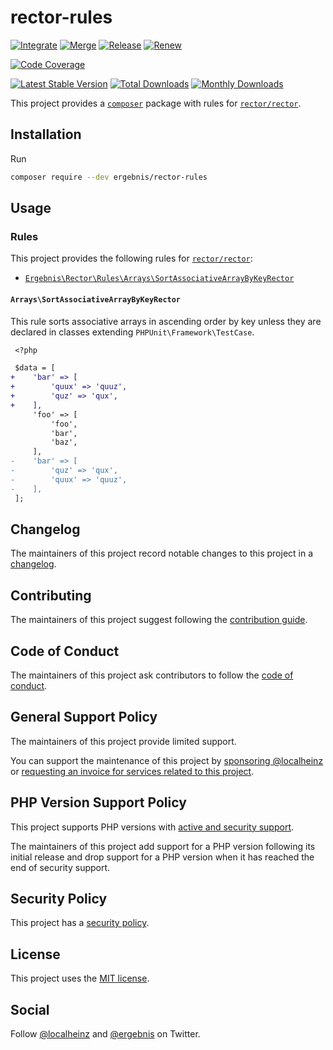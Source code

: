 # rector-rules

[![Integrate](https://github.com/ergebnis/rector-rules/workflows/Integrate/badge.svg)](https://github.com/ergebnis/rector-rules/actions)
[![Merge](https://github.com/ergebnis/rector-rules/workflows/Merge/badge.svg)](https://github.com/ergebnis/rector-rules/actions)
[![Release](https://github.com/ergebnis/rector-rules/workflows/Release/badge.svg)](https://github.com/ergebnis/rector-rules/actions)
[![Renew](https://github.com/ergebnis/rector-rules/workflows/Renew/badge.svg)](https://github.com/ergebnis/rector-rules/actions)

[![Code Coverage](https://codecov.io/gh/ergebnis/rector-rules/branch/main/graph/badge.svg)](https://codecov.io/gh/ergebnis/rector-rules)

[![Latest Stable Version](https://poser.pugx.org/ergebnis/rector-rules/v/stable)](https://packagist.org/packages/ergebnis/rector-rules)
[![Total Downloads](https://poser.pugx.org/ergebnis/rector-rules/downloads)](https://packagist.org/packages/ergebnis/rector-rules)
[![Monthly Downloads](http://poser.pugx.org/ergebnis/rector-rules/d/monthly)](https://packagist.org/packages/ergebnis/rector-rules)

This project provides a [`composer`](https://getcomposer.org) package with rules for [`rector/rector`](https://github.com/rectorphp/rector).

## Installation

Run

```sh
composer require --dev ergebnis/rector-rules
```

## Usage

### Rules

This project provides the following rules for [`rector/rector`](https://github.com/rectorphp/rector):

- [`Ergebnis\Rector\Rules\Arrays\SortAssociativeArrayByKeyRector`](https://github.com/ergebnis/rector-rules#arrayssortassociativearraybykeyrector)

#### `Arrays\SortAssociativeArrayByKeyRector`

This rule sorts associative arrays in ascending order by key unless they are declared in classes extending `PHPUnit\Framework\TestCase`.

```diff
 <?php

 $data = [
+    'bar' => [
+        'quux' => 'quuz',
+        'quz' => 'qux',
+    ],
     'foo' => [
         'foo',
         'bar',
         'baz',
     ],
-    'bar' => [
-        'quz' => 'qux',
-        'quux' => 'quuz',
-    ],
 ];
```

## Changelog

The maintainers of this project record notable changes to this project in a [changelog](CHANGELOG.md).

## Contributing

The maintainers of this project suggest following the [contribution guide](.github/CONTRIBUTING.md).

## Code of Conduct

The maintainers of this project ask contributors to follow the [code of conduct](https://github.com/ergebnis/.github/blob/main/CODE_OF_CONDUCT.md).

## General Support Policy

The maintainers of this project provide limited support.

You can support the maintenance of this project by [sponsoring @localheinz](https://github.com/sponsors/localheinz) or [requesting an invoice for services related to this project](mailto:am@localheinz.com?subject=ergebnis/rector-rules:%20Requesting%20invoice%20for%20services).

## PHP Version Support Policy

This project supports PHP versions with [active and security support](https://www.php.net/supported-versions.php).

The maintainers of this project add support for a PHP version following its initial release and drop support for a PHP version when it has reached the end of security support.

## Security Policy

This project has a [security policy](.github/SECURITY.md).

## License

This project uses the [MIT license](LICENSE.md).

## Social

Follow [@localheinz](https://twitter.com/intent/follow?screen_name=localheinz) and [@ergebnis](https://twitter.com/intent/follow?screen_name=ergebnis) on Twitter.
